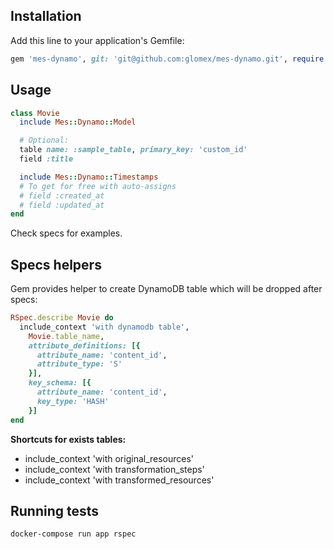 ## Installation

Add this line to your application's Gemfile:

```ruby
gem 'mes-dynamo', git: 'git@github.com:glomex/mes-dynamo.git', require: 'mes/dynamo'
```

## Usage

```ruby
class Movie
  include Mes::Dynamo::Model

  # Optional:
  table name: :sample_table, primary_key: 'custom_id'
  field :title

  include Mes::Dynamo::Timestamps
  # To get for free with auto-assigns
  # field :created_at
  # field :updated_at
end
```

Check specs for examples.

## Specs helpers

Gem provides helper to create DynamoDB table which will be dropped after specs:
```ruby
RSpec.describe Movie do
  include_context 'with dynamodb table',
    Movie.table_name,
    attribute_definitions: [{
      attribute_name: 'content_id',
      attribute_type: 'S'
    }],
    key_schema: [{
      attribute_name: 'content_id',
      key_type: 'HASH'
    }]
end
```

**Shortcuts for exists tables:**

 - include_context 'with original_resources'
 - include_context 'with transformation_steps'
 - include_context 'with transformed_resources'

## Running tests
```sh
docker-compose run app rspec
```
